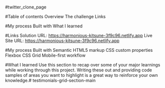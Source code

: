 #twitter_clone_page

#Table of contents
Overview
The challenge
Links

#My process
Built with
What I learned

#Links
Solution URL: https://harmonious-kitsune-3f9c96.netlify.app
Live Site URL: https://harmonious-kitsune-3f9c96.netlify.app

#My process
Built with
Semantic HTML5 markup
CSS custom properties
Flexbox
CSS Grid
Mobile-first workflow

#What I learned
Use this section to recap over some of your major learnings while working through this project. Writing these out and providing code samples of areas you want to highlight is a great way to reinforce your own knowledge.# testimonials-grid-section-main

